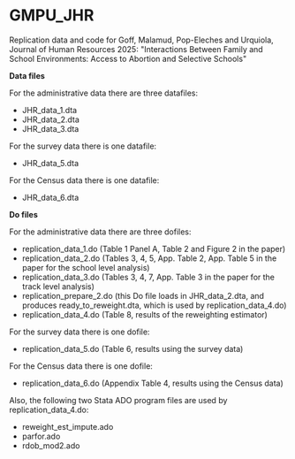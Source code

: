 # GMPU_JHR
Replication data and code for Goff, Malamud, Pop-Eleches and Urquiola, Journal of Human Resources 2025: "Interactions Between Family and School Environments: Access to Abortion and Selective Schools"

**Data files**

For the administrative data there are three datafiles:
- JHR_data_1.dta
- JHR_data_2.dta
- JHR_data_3.dta

For the survey data there is one datafile:
- JHR_data_5.dta

For the Census data there is one datafile:
- JHR_data_6.dta

**Do files**
	
For the administrative data there are three dofiles:
- replication_data_1.do (Table 1 Panel A, Table 2 and Figure 2 in the paper)
- replication_data_2.do (Tables 3, 4, 5, App. Table 2, App. Table 5 in the paper for the school level analysis)
- replication_data_3.do (Tables 3, 4, 7, App. Table 3 in the paper for the track level analysis)
- replication_prepare_2.do (this Do file loads in JHR_data_2.dta, and produces ready_to_reweight.dta, which is used by replication_data_4.do)
- replication_data_4.do (Table 8, results of the reweighting estimator)

For the survey data there is one dofile:
- replication_data_5.do (Table 6, results using the survey data)

For the Census data there is one dofile:
- replication_data_6.do (Appendix Table 4, results using the Census data)

Also, the following two Stata ADO program files are used by replication_data_4.do:
- reweight_est_impute.ado
- parfor.ado
- rdob_mod2.ado

